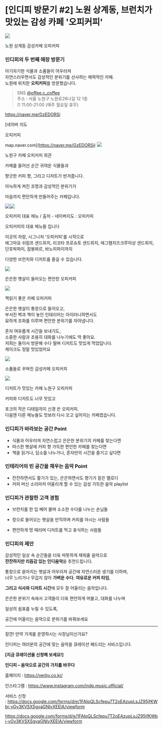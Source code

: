 [인디피 방문기 #2] 노원 상계동, 브런치가 맛있는 감성 카페 '오피커피'
=
![](./images/2ef877fb6f1e187fee9a16bcce209cce.png)

노원 상계동 감성카페 오피커피

### **인디피의 두 번째 매장 방문기**

아기자기한 식물과 소품들이 어우러져  
자연스러우면서도 감성적인 분위기를 선사하는 매력적인 카페.  
노원에 위치한 **오피커피**를 방문했습니다.

> SNS [@offee.c\_coffee](https://www.instagram.com/ooffee.c_coffee/)  
>  주소 : 서울 노원구 노원로26나길 12 1층  
> ⏰ 11:00-21:00 (매주 월요일 휴무)

<https://naver.me/GzEDORSi>

[네이버 지도

오피커피

map.naver.com](https://naver.me/GzEDORSi)
![](./images/ab7d94abe6cba8d568c92ae9313bfc0c.png)

노원구 카페 오피커피 외관

카페를 들어선 순간 귀여운 식물들과

향긋한 커피 향, 그리고 디저트가 반겨줍니다.

아늑하게 켜진 조명과 감성적인 분위기가

마음까지 편안하게 만들어주는 카페입니다.

![](./images/afbca488093d861841231eaa2390bd6e.png)![](./images/abe7441dea4ef3e9928cb6d4d440c087.png)

오피커피 대표 메뉴 / 출처 - 네이버지도 : 오피커피

오피커피의 대표 메뉴들 입니다  
  
이곳의 자랑, 시그니처 '오피커피'를 시작으로  
에그마요 쉬림프 샌드위치, 리코타 프로슈토 샌드위치, 에그햄치즈크루아상 샌드위치,  
단호박파이, 잠봉뵈르, 바노피파이까지

다양한 브런치와 디저트를 즐길 수 있습니다.

![](./images/24d2ee41c2b46511325f27e8b509f93e.png)

은은한 햇살이 들어오는 편안한 오피커피

![](./images/015d082edc07db84fec32cf5a73c1ef8.png)

책읽기 좋은 카페 오피커피

은은한 햇살이 통창으로 들어오고,  
부서진 벽과 책이 놓인 인테리어는 아이러니하면서도  
묘하게 조화를 이루며 편안한 분위기를 자아냅니다.

혼자 여유롭게 시간을 보내기도,  
소중한 사람과 조용히 대화를 나누기에도 딱 좋아요.  
저희는 둘이서 방문해 수다 떨며 디저트도 맛있게 먹었답니다.  
케이크도 정말 맛있었어요

![](./images/ff12da87c21c10e0f025f1540eeb7f34.png)

소품들로 꾸며진 감성카페 오피커피

![](./images/3482203abfc09be1420ba147583efc70.png)

디저트가 맛있는 카페 노원구 오피커피

커피와 디저트도 너무 맛있고

포크의 작은 디테일까지 신경 쓴 오피커피.  
다음엔 다른 메뉴들도 맛보러 다시 오고 싶어지는 카페였습니다.

### **인디피가 바라보는 공간 Point**

- 식물과 어우러져 자연스럽고 은은한 분위기의 카페를 찾는다면  
- 따스한 햇살에 커피 향 가득한 편안한 카페를 찾는다면  
- 책을 읽거나, 담소를 나누거나, 혼자만의 시간을 즐기고 싶다면

### **인테리어의 빈 공간을 채우는 음악 Point**

- 잔잔하면서도 활기가 있는, 은은하면서도 향기가 짙은 멜로디  
- 커피 머신 소리마저 어울리게 할 수 있는 감성 가득한 음악 playlist

### **인디피가 관찰한 고객 경험**

- 브런치를 한 입 베어 물며 소소한 수다를 나누는 손님들

- 창으로 들어오는 햇살을 만끽하며 커피를 마시는 사람들

- 편안하게 멍 때리며 디저트를 먹고 휴식하는 사람들

### **인디피의 제안**

감성적인 일상 속 순간들을 더욱 따뜻하게 채워줄 음악으로  
**잔잔하지만 리듬감 있는 인디음악**을 추천드립니다.

통창으로 쏟아지는 햇살과 어우러져 공간에 자연스러운 생기를 더하며,  
너무 느리거나 무겁지 않아 **가벼운 수다**, **여유로운 커피 타임**,

**그리고 식사와 디저트 시간**에 모두 잘 어울리는 음악입니다.

은은한 분위기 속에서 고객들이 더욱 편안하게 머물고, 대화를 나누며

일상의 쉼표를 누릴 수 있도록,

공간에 어울리는 음악으로 분위기를 바꿔보세요

---

잠깐! 만약 가게를 운영하시는 사장님이신가요?

인디피는 여러분의 공간에 맞는 음악을 큐레이션 해드리는 서비스입니다.

**[지금 큐레이션을 신청해 보세요!]**

**인디피 – 음악으로 공간의 가치를 바꾸다**

홈페이지 : <https://verby.co.kr/>

인스타그램 : <https://www.instagram.com/indp.music.official/>

서비스 신청 : <https://docs.google.com/forms/d/e/1FAIpQLScfepu7T2oEAzupLsJZ95jfKWbj-yGy3KVSXSgvaGNIvXEElA/viewform>

<https://docs.google.com/forms/d/e/1FAIpQLScfepu7T2oEAzupLsJZ95jfKWbj-yGy3KVSXSgvaGNIvXEElA/viewform>
